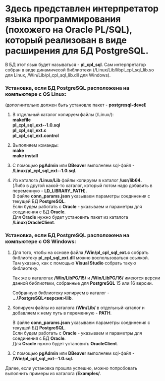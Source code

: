 # Здесь представлен интерпретатор языка программирования (похожего на Oracle PL/SQL), который реализован в виде расширения для БД PostgreSQL. 
В БД этот язык будет называться - <b>pl_cpl_sql</b>. 
Сам интерпретатор собран в виде динамичесой библиотеки (/Linux/Lib/libpl_cpl_sql_lib.so для Linux, /Win/Lib/pl_cpl_sql_lib.dll для Windows). 

<h3>Установка, если БД PostgreSQL расположена на компьютере с OS Linux:</h3>
(дополнительно должен быть установле пакет - <b>postgresql-devel</b>)

1) В отдельный каталог копируем файлы (/Linux/):<br>
	<b>makefile<br>
	pl_cpl_sql_ext--1.0.sql<br>
	pl_cpl_sql_ext.c<br>
	pl_cpl_sql_ext.control</b>
	
2) Выполняем команды:<br>
    <b>make<br>
	make install</b>
	
3) С помощью <b>pgAdmin</b> или <b>DBeaver</b> выполняем sql-файл - <b>/Linux/pl_cpl_sql_ext--1.0.sql</b>.<br>

4) Из каталога <b>/Linux/Lib</b> файлы копируем в каталог <b>/usr/lib64.</b><br> 
   (Либо в другой какой-то каталог, который потом надо добавить в переменную - <b>LD_LIBRARY_PATH</b>).<br>
   В файле <b>conn_params.json</b> указываем параметры соединения с текущей БД <b>PostgreSQL</b>.<br> 
   Если будем работать с <b>Oracle</b> - указываем и параметры для соединения с БД <b>Oracle</b>.<br>
   Для <b>Oracle</b> нужно будет установить пакет из каталога <b>/Linux/OracleClient</b>.
   
<h3>Установка, если БД PostgreSQL расположена на компьютере с OS Windows:</h3>

1) Для того, чтобы на основе файла <b>/Win/pl_cpl_sql_ext.c</b> собрать библиотеку <b>pl_cpl_sql_ext.dll</b> можно воспользоваться ссылкой.<br>
   Там указано, как с помощью <b>Visual Studio</b> собрать такую библиотеку.<br>
   
   Так же в каталогах <b>/Win/LibPG/15/</b> и <b>/Win/LibPG/16/</b> имеются версии данной библиотеки, собранные для <b>PostgreSQL</b> 15 или 16 версии.<br>
   
   Собранную библиотеку копируем в каталог - <b>...\PostgreSQL\<версия>\lib</b>.<br>
   
2) Копируем файлы из каталога <b>/Win/Lib/</b> в отдельный каталог и добавляем к нему путь в переменную - <b>PATH</b>.<br>

   В файле <b>conn_params.json</b> указываем параметры соединения с текущей БД <b>PostgreSQL</b>.<br> 
   Если будем работать с <b>Oracle</b> - указываем и параметры для соединения с БД <b>Oracle</b>.<br>
   Для <b>Oracle</b> нужно будет установить <b>OracleClient</b>.<br>

3) С помощью <b>pgAdmin</b> или <b>DBeaver</b> выполняем sql-файл - <b>/Win/pl_cpl_sql_ext--1.0.sql.</b><br>     

Далее, если установка прошла успешно, можно попробовать выполнить примеры из каталога <b>/Examples/</b>.
